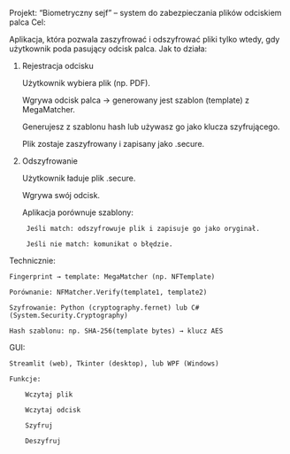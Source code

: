 
 Projekt: “Biometryczny sejf” – system do zabezpieczania plików odciskiem palca
  Cel:

Aplikacja, która pozwala zaszyfrować i odszyfrować pliki tylko wtedy, gdy użytkownik poda pasujący odcisk palca.
  Jak to działa:
1. Rejestracja odcisku

    Użytkownik wybiera plik (np. PDF).

    Wgrywa odcisk palca → generowany jest szablon (template) z MegaMatcher.

    Generujesz z szablonu hash lub używasz go jako klucza szyfrującego.

    Plik zostaje zaszyfrowany i zapisany jako .secure.

2. Odszyfrowanie

    Użytkownik ładuje plik .secure.

    Wgrywa swój odcisk.

    Aplikacja porównuje szablony:

        Jeśli match: odszyfrowuje plik i zapisuje go jako oryginał.

        Jeśli nie match: komunikat o błędzie.

  Technicznie:

    Fingerprint → template: MegaMatcher (np. NFTemplate)

    Porównanie: NFMatcher.Verify(template1, template2)

    Szyfrowanie: Python (cryptography.fernet) lub C# (System.Security.Cryptography)

    Hash szablonu: np. SHA-256(template bytes) → klucz AES

  GUI:

    Streamlit (web), Tkinter (desktop), lub WPF (Windows)

    Funkcje:

        Wczytaj plik

        Wczytaj odcisk

        Szyfruj

        Deszyfruj




